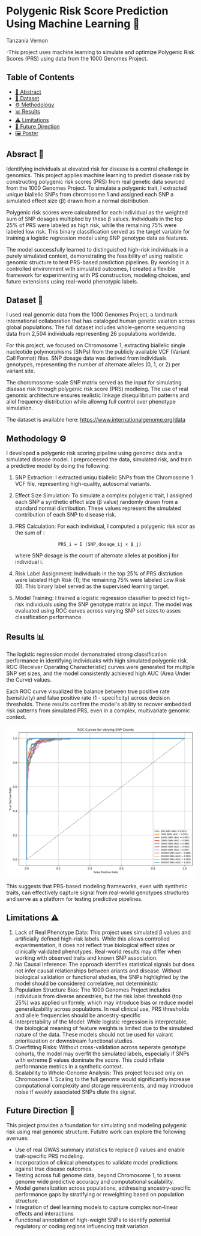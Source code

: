# Polygenic Risk Score Prediction Using Machine Learning 🧬

Tanzania Vernon

-This project uses machine learning to simulate and optimize Polygenic Risk Scores (PRS) using data from the 1000 Genomes Project.


## Table of Contents
- [🧠 Abstract](#abstract)
- [🔬 Dataset](#dataset)
- [⚙️ Methodology](#methodology)
- [📊 Results](#results)
- [⚠️ Limitations](#limitations)
- [🚀 Future Direction](#future-direction)
- [🖼️ Poster](#poster)



## Absract 🧠
Identifying individuals at elevated risk for disease is a central challenge in genomics. This project applies machine learning to predict disease risk by constructing polygenic risk scores (PRS) from real genetic data sourced from the 1000 Genomes Project. To simulate a polygenic trait, I extracted unique biallelic SNPs from chromosome 1 and assigned each SNP a simulated effect size (β) drawn from a normal distribution. 

Polygenic risk scores were calculated for each individual as the weighted sum of SNP dosages multiplied by these β values. Individuals in the top 25% of PRS were labeled as high risk, while the remaining 75% were labeled low risk. This binary classification served as the target variable for training a logistic regression model using SNP genotype data as features. 

The model successfully learned to distinguished high-risk individuals in a purely simulated context, demonstrating the feasibility of using realistic genomic structure to test PRS-based prediction pipelines. By working in a controlled environment with simulated outcomes, I created a flexible framework for experimenting with PS construction, modeling choices, and future extensions using real-world phenotypic labels. 



## Dataset 🔬
I used real genomic data from the 1000 Genomes Project, a landmark international collaboration that has cataloged human genetic vaiation across global populations. The full dataset includes whole-genome sequencing data from 2,504 individuals reprresenting 26 populations worldwide. 

For this project, we focused on Chromosome 1, extracting biallelic single nucleotide polymorphisms (SNPs) from the publicly available VCF (Variant Call Format) files. SNP dosage data was derived from individuals genotypes, representing the number of alternate alleles (0, 1, or 2) per variant site. 

The choromosome-scale SNP matrix served as the input for simulating disease risk through polygenic risk score (PRS) modleing. The use of real genomic architecture ensures realistic linkage disequilibrium patterns and allel frequency distribution while allowng full control over phenotype simulation. 

The dataset is available here: 
https://www.internationalgenome.org/data

## Methodology ⚙️

I developed a polygenic risk scoring pipeline using genomic data and a simulated disease model. I preproceesed the data, simulated risk, and train a predictive model by doing the following: 

1. SNP Extraction: 
   I extracted uniqu biallelic SNPs from the Chromosome 1 VCF file, representing high-quality, autosomal variants.

2. Effect Size Simulation: 
   To simulate a complex polygenic trait, I assigned each SNP a synthetic effect size (β value) randomly drawn from a     standard normal distribution. These values represent the simulated contribution of each SNP to disease risk.
   
3. PRS Calculation: 
   For each individual, I computed a polygenic risk scor as the sum of :

                       PRS_i = Σ (SNP_dosage_ij × β_j)

   where SNP dosage is the count of alternate alleles at position j for individual i.
   
4. Risk Label Assignment: 
   Individuals in the top 25% of PRS distriution were labeled High Risk (1); the remaining 75% were labeled Low Risk      (0). This binary label served as the supervised learning target.
   
6. Model Training: 
   I trained a logistic regression classifier to predict high-risk individuals using the SNP genotype matrix as input.    The model was evaluated using ROC curves across varying SNP set sizes to asses classification performance.


## Results 📊

The logistic regression model demonstrated strong classification performance in identifying individuaks with high simulated polygenic risk. ROC (Receiver Operating Characteristic) curves were generated for multiple SNP set sizes, and the model consistently achieved high AUC (Area Under the Curve) values. 

Each ROC curve visualized the balance between true positive rate (sensitivity) and false positive rate (1 - specificity) across decision thresholds. These results confirm the model's ability to recover embedded risk patterns from simulated PRS, even in a complex, multivariate genomic context. 

![ROC Curve](roc_curve_comparison.png)


This suggests that PRS-based modeling frameworks, even with synthetic traits, can effectively capture signal from real-world genotypes structures and serve as a platform for testing predictive pipelines. 


## Limitations ⚠️

1. Lack of Real Phenotype Data: 
   This project uses simulated β values and artificially defined high-risk labels. While this allows controlled           experimentation, it does not reflect true biological effect sizes or clinically validated phenotypes. Real-world       results may differ when working with observed traits and known SNP association.
2. No Causal Inference: 
   The approach identifies statistical signals but does not infer causal relationships between ariants and disease.       Without biological validation or functional studies, the SNPs highlighted by the model should be considered            correlative, not deterministic
3. Population Structure Bias: 
   The 1000 Genomes Project includes individuals from diverse ancestries, but the risk label threshold (top 25%) was      applied uniformly, which may introduce bias or reduce model generalizability across populations. In real clinical      use, PRS thresholds and allele frequencies should be ancestry-specific
4. Interpretability of the Model: 
   While logistic regression is interpretable, the biological meaning of feature weights is limited due to the            simulated nature of the data. These models should not be used for vairant prioritazation or downstream functional      studies.
5. Overfitting Risks: 
   Without cross-validation across seperate genotype cohorts, the model may overfit the simulated labels, especially      if SNPs with extreme β values dominate the score. This could inflate performance metrics in a synthetic context.
6. Scalability to Whole-Genome Analysis: 
   This project focused only on Chromosome 1. Scaling to the full genome would significantly increase computational       complexity and storage requirements, and may introduce noise if weakly associated SNPs dlute the signal.          
   
## Future Direction 🚀

This project provides a foundation for simulating and modeling polygenic risk using real genomic structure. Fututre work can explore the following avenues: 

- Use of real GWAS summary statistics to replace β values and enable trait-specific PRS modeling.
- Incorporation of clinical phenotypes to validate model predictions against true disease outcomes.
- Testing across full genome data, beyond Chromosome 1, to assess genome wide predictive accuracy and computational scalability.
- Model generalization across populations, addressing ancestry-specific performance gaps by stratifying or reweighting based on population structure.
- Integration of deel learning models to capture complex non-linear effects and interactions
- Functional annotation of high-weight SNPs to identify potential regulatory or coding regions influencing trait variation. 
